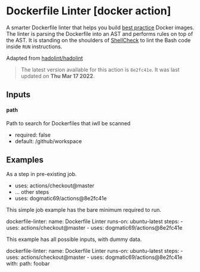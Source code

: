 <!-- NOTICE: Auto generated file! -->
# Dockerfile Linter [docker action]

A smarter Dockerfile linter that helps you build [best practice][] Docker
images. The linter is parsing the Dockerfile into an AST and performs rules
on top of the AST. It is standing on the shoulders of [ShellCheck][] to lint
the Bash code inside `RUN` instructions.

Adapted from [hadolint/hadolint](https://github.com/hadolint/hadolint)

[best practice]: https://dockr.ly/3cMOnq4
[ShellCheck]: https://github.com/koalaman/shellcheck


> The latest version available for this action is `8e2fc41e`. It was last
updated on **Thu Mar 17 2022**.

## Inputs

#### path

Path to search for Dockerfiles that iwll be scanned

- required: false
- default: /github/workspace


## Examples

As a step in pre-existing job.

  - uses: actions/checkout@master
  - ... other steps
  - uses: dogmatic69/actions@8e2fc41e


This simple job example has the bare minimum required to run.

  dockerfile-linter:
    name: Dockerfile Linter
    runs-on: ubuntu-latest
    steps:
      - uses: actions/checkout@master
      - uses: dogmatic69/actions@8e2fc41e

This example has all possible inputs, with dummy data.

  dockerfile-linter:
    name: Dockerfile Linter
      runs-on: ubuntu-latest
      steps:
        - uses: actions/checkout@master
        - uses: dogmatic69/actions@8e2fc41e
        with:
          path: foobar
